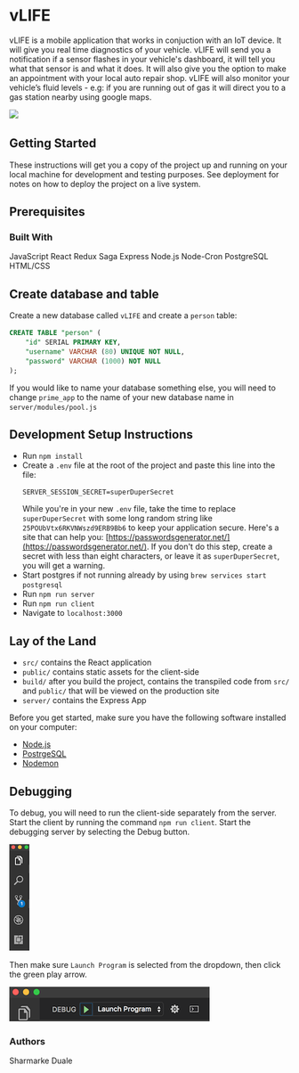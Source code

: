 # vLIFE
vLIFE is a mobile application that works in conjuction with an IoT device. It will give you real time diagnostics of your vehicle. vLIFE will send you a notification if a sensor flashes in your vehicle's dashboard, it will tell you what that sensor is and what it does. It will also give you the option to make an appointment with your local auto repair shop. vLIFE will also monitor your vehicle’s fluid levels - e.g: if you are running out of gas it will direct you to a gas station nearby using google maps. 

![](public/images/vLIFE-first-feature.gif)


## Getting Started
These instructions will get you a copy of the project up and running on your local machine for development and testing purposes. See deployment for notes on how to deploy the project on a live system.

## Prerequisites
### Built With
JavaScript
React
Redux Saga
Express
Node.js
Node-Cron
PostgreSQL
HTML/CSS

## Create database and table

Create a new database called `vLIFE` and create a `person` table:

```SQL
CREATE TABLE "person" (
    "id" SERIAL PRIMARY KEY,
    "username" VARCHAR (80) UNIQUE NOT NULL,
    "password" VARCHAR (1000) NOT NULL
);
```

If you would like to name your database something else, you will need to change `prime_app` to the name of your new database name in `server/modules/pool.js`

## Development Setup Instructions

* Run `npm install`
* Create a `.env` file at the root of the project and paste this line into the file:
    ```
    SERVER_SESSION_SECRET=superDuperSecret
    ```
    While you're in your new `.env` file, take the time to replace `superDuperSecret` with some long random string like `25POUbVtx6RKVNWszd9ERB9Bb6` to keep your application secure. Here's a site that can help you: [https://passwordsgenerator.net/](https://passwordsgenerator.net/). If you don't do this step, create a secret with less than eight characters, or leave it as `superDuperSecret`, you will get a warning.
* Start postgres if not running already by using `brew services start postgresql`
* Run `npm run server`
* Run `npm run client`
* Navigate to `localhost:3000`


## Lay of the Land

* `src/` contains the React application
* `public/` contains static assets for the client-side
* `build/` after you build the project, contains the transpiled code from `src/` and `public/` that will be viewed on the production site
* `server/` contains the Express App

Before you get started, make sure you have the following software installed on your computer:

- [Node.js](https://nodejs.org/en/)
- [PostrgeSQL](https://www.postgresql.org/)
- [Nodemon](https://nodemon.io/)



## Debugging

To debug, you will need to run the client-side separately from the server. Start the client by running the command `npm run client`. Start the debugging server by selecting the Debug button.

![VSCode Toolbar](documentation/images/vscode-toolbar.png)

Then make sure `Launch Program` is selected from the dropdown, then click the green play arrow.

![VSCode Debug Bar](documentation/images/vscode-debug-bar.png)


### Authors
Sharmarke Duale